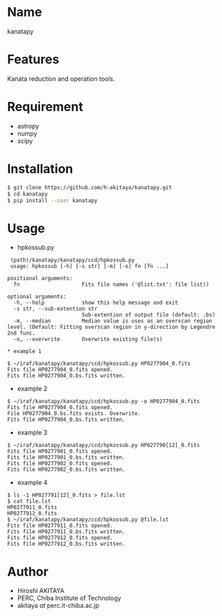 # Name

kanatapy

# Features

Kanata reduction and operation tools.

# Requirement

* astropy
* numpy
* scipy

# Installation

```bash
$ git clone https://github.com/h-akitaya/kanatapy.git
$ cd kanatapy
$ pip install --user kanatapy
```
# Usage

* hpkossub.py
```
 (path)/kanatapy/kanatapy/ccd/hpkossub.py
 usage: hpkossub [-h] [-s str] [-m] [-o] fn [fn ...]

positional arguments:
  fn                    Fits file names ('@list.txt': file list))

optional arguments:
  -h, --help            show this help message and exit
  -s str, --sub-extention str
                        Sub-extention of output file (default: .bs)
  -m, --median          Median value is uses as an overscan region level. (Default: Fitting overscan region in y-direction by Legendre 2nd func.
  -o, --overwrite       Overwrite existing file(s)
```
	* example 1
   ```
   $ ~/iraf/kanatapy/kanatapy/ccd/hpkossub.py HP0277904_0.fits
   Fits file HP0277904_0.fits opened.
   Fits file HP0277904_0.bs.fits written.
   ```
   * example 2
   ```
   $ ~/iraf/kanatapy/kanatapy/ccd/hpkossub.py -o HP0277904_0.fits
   Fits file HP0277904_0.fits opened.
   File HP0277904_0.bs.fits exists. Overwrite.
   Fits file HP0277904_0.bs.fits written.
   ```
   * example 3
   ```
   $ ~/iraf/kanatapy/kanatapy/ccd/hpkossub.py HP027790[12]_0.fits
   Fits file HP0277901_0.fits opened.
   Fits file HP0277901_0.bs.fits written.
   Fits file HP0277902_0.fits opened.
   Fits file HP0277902_0.bs.fits written.
   ```
   * example 4
   ```
   $ ls -1 HP027791[12]_0.fits > file.lst
   $ cat file.lst 
   HP0277911_0.fits
   HP0277912_0.fits
   $ ~/iraf/kanatapy/kanatapy/ccd/hpkossub.py @file.lst
   Fits file HP0277911_0.fits opened.
   Fits file HP0277911_0.bs.fits written.
   Fits file HP0277912_0.fits opened.
   Fits file HP0277912_0.bs.fits written.
   ```

# Author

* Hiroshi AKITAYA
* PERC, Chiba Institute of Technology
* akitaya _at_ perc.it-chiba.ac.jp



